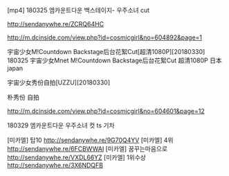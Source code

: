 [mp4] 180325 엠카운트다운 백스테이지- 우주소녀 cut

http://sendanywhe.re/ZCRQ64HC

http://m.dcinside.com/view.php?id=cosmicgirl&no=604892&page=1

宇宙少女M!Countdown Backstage后台花絮Cut[超清1080P][20180330]
180325 宇宙少女Mnet M!Countdown Backstage后台花絮Cut 超清1080P
日本  japan

宇宙少女秀份自拍[UZZU][20180330]

朴秀份  自拍  


http://m.dcinside.com/view.php?id=cosmicgirl&no=604601&page=12

180329 엠카운트다운 우주소녀 컷 ts 기차

[미카엘]
탑10 http://sendanywhe.re/9G70Q4YV
[미카엘]
4위 http://sendanywhe.re/6FCBWWAI
[미카엘]
꿈꾸는마음으로 http://sendanywhe.re/VXDL66YZ
[미카엘]
1위수상 http://sendanywhe.re/3X6NDQFB
